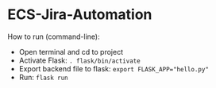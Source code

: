 # ECS-Jira-Automation

How to run (command-line):
* Open terminal and cd to project
* Activate Flask:
  `. flask/bin/activate`
* Export backend file to flask:
  `export FLASK_APP="hello.py"`
* Run:
  `flask run`